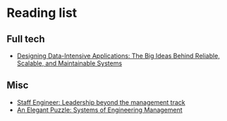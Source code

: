 # Reading list

## Full tech

- [Designing Data-Intensive Applications: The Big Ideas Behind Reliable, Scalable, and Maintainable Systems](https://www.amazon.de/-/en/Martin-Kleppmann/dp/1449373321/)

## Misc

- [Staff Engineer: Leadership beyond the management track](https://staffeng.com/book)
- [An Elegant Puzzle: Systems of Engineering Management](https://www.amazon.de/-/en/Will-Larson/dp/1732265186)
